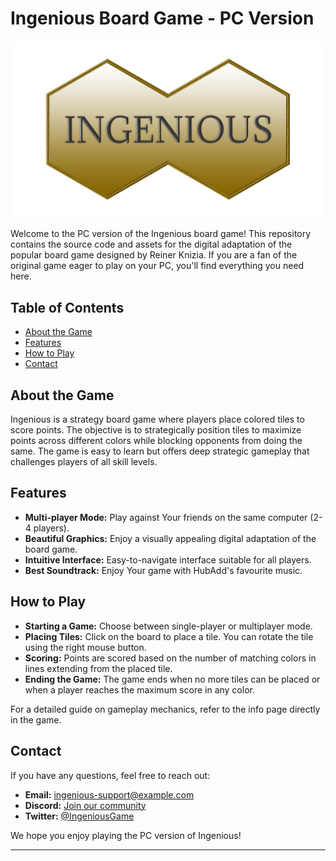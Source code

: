# Ingenious Board Game - PC Version

![Ingenious Logo](Ingenious_logo/logo_projekt_1.png)

Welcome to the PC version of the Ingenious board game! This repository contains the source code and assets for the digital adaptation of the popular board game designed by Reiner Knizia. If you are a fan of the original game eager to play on your PC, you'll find everything you need here.

## Table of Contents

- [About the Game](#about-the-game)
- [Features](#features)
- [How to Play](#how-to-play)
- [Contact](#contact)

## About the Game

Ingenious is a strategy board game where players place colored tiles to score points. The objective is to strategically position tiles to maximize points across different colors while blocking opponents from doing the same. The game is easy to learn but offers deep strategic gameplay that challenges players of all skill levels.

## Features

- **Multi-player Mode:** Play against Your friends on the same computer (2-4 players).
- **Beautiful Graphics:** Enjoy a visually appealing digital adaptation of the board game.
- **Intuitive Interface:** Easy-to-navigate interface suitable for all players.
- **Best Soundtrack:** Enjoy Your game with HubAdd's favourite music.


## How to Play

- **Starting a Game:** Choose between single-player or multiplayer mode.
- **Placing Tiles:** Click on the board to place a tile. You can rotate the tile using the right mouse button.
- **Scoring:** Points are scored based on the number of matching colors in lines extending from the placed tile.
- **Ending the Game:** The game ends when no more tiles can be placed or when a player reaches the maximum score in any color.

For a detailed guide on gameplay mechanics, refer to the info page directly in the game.


## Contact

If you have any questions, feel free to reach out:

- **Email:** ingenious-support@example.com
- **Discord:** [Join our community](discord_invite_link)
- **Twitter:** [@IngeniousGame](https://twitter.com/IngeniousGame)

We hope you enjoy playing the PC version of Ingenious!

---

